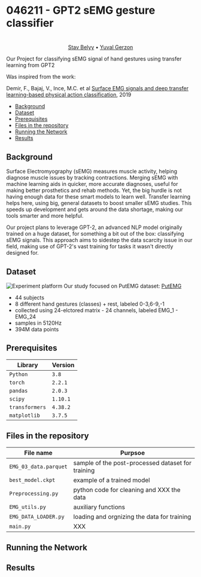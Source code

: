 # 046211 - GPT2 sEMG gesture classifier 
<h1 align="center">


</h1>
  <p align="center">
    <a href="https://github.com/stavb2009">Stav Belyy</a> •
    <a href="https://github.com/KarpAmit">Yuval Gerzon</a>
  </p>

Our Project for classifying sEMG signal of hand gestures using transfer learning from GPT2  

Was inspired from the work:

Demir, F., Bajaj, V., Ince, M.C. et al [Surface EMG signals and deep transfer learning-based physical action
classification](https://music-classification.github.io/tutorial/landing-page.html), 2019



  * [Background](#background)
  * [Dataset](#Dataset)
  * [Prerequisites](#prerequisites)
  * [Files in the repository](#files-in-the-repository)
  * [Running the Network](#Running-the-Network)
  * [Results](#Results)


## Background
Surface Electromyography (sEMG) measures muscle activity, helping diagnose muscle issues by tracking contractions. Merging sEMG with machine learning aids in quicker, more accurate diagnoses, useful for making better prosthetics and rehab methods. Yet, the big hurdle is not having enough data for these smart models to learn well. Transfer learning helps here, using big, general datasets to boost smaller sEMG studies. This speeds up development and gets around the data shortage, making our tools smarter and more helpful.

Our project plans to leverage GPT-2, an advanced NLP model originally trained on a huge dataset, for something a bit out of the box: classifying sEMG signals. This approach aims to sidestep the data scarcity issue in our field, making use of GPT-2's vast training for tasks it wasn't directly designed for.


## Dataset
![Experiment platform](https://github.com/stavb2009/OM2SEQ/blob/6ea42dc2063cd3708d465db35cab8aefc5538af1/Experiment%20Platform.jpg "Experiment platform")
Our study focused on PutEMG dataset: 
[PutEMG](https://biolab.put.poznan.pl/putemg-dataset/)
* 44 subjects
* 8 different hand gestures (classes) + rest, labeled 0-3,6-9,-1
* collected using 24-elctored matrix - 24 channels, labeled EMG_1 - EMG_24
* samples in 5120Hz
* 394M data points
  


## Prerequisites
|Library         | Version |
|----------------------|----|
|`Python`|  `3.8 `|
|`torch`|  `2.2.1`|
|`pandas`|  `2.0.3`|
|`scipy`|  `1.10.1`|
|`transformers`|  `4.38.2`|
|`matplotlib`|  `3.7.5`|


## Files in the repository

|File name         | Purpsoe |
|----------------------|------|
|`EMG_03_data.parquet`| sample of the post-processed dataset for training|
|`best_model.ckpt`| example of a trained model|
|`Preprocessing.py`| python code for cleaning and XXX the data|
|`EMG_utils.py`| auxiliary functions|
|`EMG_DATA_LOADER.py`|loading and orgnizing the data for training|
|`main.py`| XXX|


## Running the Network

## Results




